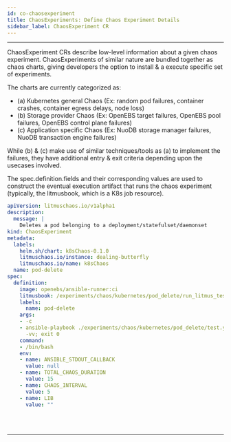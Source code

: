 ```yaml
---
id: co-chaosexperiment
title: ChaosExperiments: Define Chaos Experiment Details
sidebar_label: ChaosExperiment CR
---
```

------

ChaosExperiment CRs describe low-level information about a given chaos experiment. 
ChaosExperiments of similar nature are bundled together as chaos charts, giving 
developers the option to install & a execute specific set of experiments. 

The charts are currently categorized as:

- (a) Kubernetes general Chaos (Ex: random pod failures, container crashes, container egress delays, node loss)
- (b) Storage provider Chaos (Ex: OpenEBS target failures, OpenEBS pool failures, OpenEBS control plane failures)
- (c) Application specific Chaos (Ex: NuoDB storage manager failures, NuoDB transaction engine failures) 

While (b) & (c)  make use of similar techniques/tools as (a) to implement the 
failures, they have additional entry & exit criteria depending upon the usecases 
involved.

The spec.definition.fields and their corresponding values are used to construct 
the eventual execution artifact that runs the chaos experiment (typically, the 
litmusbook, which is a K8s job resource).

```yaml
apiVersion: litmuschaos.io/v1alpha1
description:
  message: |
    Deletes a pod belonging to a deployment/statefulset/daemonset
kind: ChaosExperiment
metadata:
  labels:
    helm.sh/chart: k8sChaos-0.1.0
    litmuschaos.io/instance: dealing-butterfly
    litmuschaos.io/name: k8sChaos
  name: pod-delete
spec:
  definition:
    image: openebs/ansible-runner:ci
    litmusbook: /experiments/chaos/kubernetes/pod_delete/run_litmus_test.yml
    labels:
      name: pod-delete
    args:
    - -c
    - ansible-playbook ./experiments/chaos/kubernetes/pod_delete/test.yml -i /etc/ansible/hosts
      -vv; exit 0
    command:
    - /bin/bash
    env:
    - name: ANSIBLE_STDOUT_CALLBACK
      value: null
    - name: TOTAL_CHAOS_DURATION
      value: 15
    - name: CHAOS_INTERVAL
      value: 5
    - name: LIB
      value: ""
```


<br>

<br>

<hr>

<br>

<br>



<!-- Hotjar Tracking Code for https://docs.openebs.io -->

<script>
    (function(h,o,t,j,a,r){
        h.hj=h.hj||function(){(h.hj.q=h.hj.q||[]).push(arguments)};
        h._hjSettings={hjid:1239116,hjsv:6};
        a=o.getElementsByTagName('head')[0];
        r=o.createElement('script');r.async=1;
        r.src=t+h._hjSettings.hjid+j+h._hjSettings.hjsv;
        a.appendChild(r);
    })(window,document,'https://static.hotjar.com/c/hotjar-','.js?sv=');
</script>


<!-- Global site tag (gtag.js) - Google Analytics -->

<script async src="https://www.googletagmanager.com/gtag/js?id=UA-92076314-12"></script>
<script>
  window.dataLayer = window.dataLayer || [];
  function gtag(){dataLayer.push(arguments);}
  gtag('js', new Date());

  gtag('config', 'UA-92076314-12');
</script>
